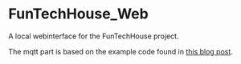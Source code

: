 FunTechHouse_Web
================

A local webinterface for the FunTechHouse project.

The mqtt part is based on the example code found in 
[this blog post](http://jpmens.net/2014/07/03/the-mosquitto-mqtt-broker-gets-websockets-support/).
